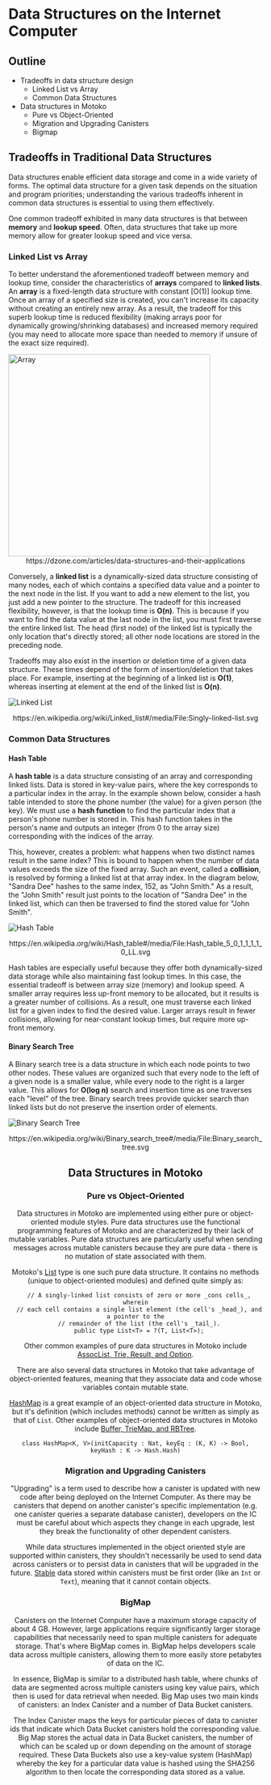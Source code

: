 # Data Structures on the Internet Computer

## Outline

* Tradeoffs in data structure design
  * Linked List vs Array
  * Common Data Structures
* Data structures in Motoko
  * Pure vs Object-Oriented
  * Migration and Upgrading Canisters
  * Bigmap

## Tradeoffs in Traditional Data Structures

Data structures enable efficient data storage and come in a wide variety of forms. The optimal data structure for a given task depends on the situation and program priorities; understanding the various tradeoffs inherent in common data structures is essential to using them effectively. 

One common tradeoff exhibited in many data structures is that between **memory** and **lookup speed**. Often, data structures that take up more memory allow for greater lookup speed and vice versa.

### Linked List vs Array

To better understand the aforementioned tradeoff between memory and lookup time, consider the characteristics of **arrays** compared to **linked lists**. An **array** is a fixed-length data structure with constant [O(1)] lookup time. Once an array of a specified size is created, you can't increase its capacity without creating an entirely new array. As a result, the tradeoff for this superb lookup time is reduced flexibility (making arrays poor for dynamically growing/shrinking databases) and increased memory required (you may need to allocate more space than needed to memory if unsure of the exact size required).

<img src="/Users/csol/Documents/Programming/Dfinity/array.png" alt="Array" width="400"/>

<center>https://dzone.com/articles/data-structures-and-their-applications</center>

Conversely, a **linked list** is a dynamically-sized data structure consisting of many nodes, each of which contains a specified data value and a pointer to the next node in the list. If you want to add a new element to the list, you just add a new pointer to the structure. The tradeoff for this increased flexibility, however, is that the lookup time is **O(n)**. This is because if you want to find the data value at the last node in the list, you must first traverse the entire linked list. The head (first node) of the linked list is typically the only location that's directly stored; all other node locations are stored in the preceding node.

Tradeoffs may also exist in the insertion or deletion time of a given data structure. These times depend of the form of insertion/deletion that takes place. For example, inserting at the beginning of a linked list is **O(1)**, whereas inserting at element at the end of the linked list is **O(n)**.

![Linked List](/Users/csol/Documents/Programming/Dfinity/Singly-linked-list.svg)

<center>https://en.wikipedia.org/wiki/Linked_list#/media/File:Singly-linked-list.svg</center>

### Common Data Structures

#### Hash Table

A **hash table** is a data structure consisting of an array and corresponding linked lists. Data is stored in key-value pairs, where the key corresponds to a particular index in the array. In the example shown below, consider a hash table intended to store the phone number (the value) for a given person (the key). We must use a **hash function** to find the particular index that a person's phone number is stored in. This hash function takes in the person's name and outputs an integer (from 0 to the array size) corresponding with the indices of the array. 

This, however, creates a problem: what happens when two distinct names result in the same index? This is bound to happen when the number of data values exceeds the size of the fixed array. Such an event, called a **collision**, is resolved by forming a linked list at that array index. In the diagram below, "Sandra Dee" hashes to the same index, 152, as "John Smith." As a result, the "John Smith" result just points to the location of "Sandra Dee" in the linked list, which can then be traversed to find the stored value for "John Smith".

![Hash Table](/Users/csol/Documents/Programming/Dfinity/hash-table.svg)

<center>https://en.wikipedia.org/wiki/Hash_table#/media/File:Hash_table_5_0_1_1_1_1_0_LL.svg</center>

Hash tables are especially useful because they offer both dynamically-sized data storage while also maintaining fast lookup times. In this case, the essential tradeoff is between array size (memory) and lookup speed. A smaller array requires less up-front memory to be allocated, but it results is a greater number of collisions. As a result, one must traverse each linked list for a given index to find the desired value. Larger arrays result in fewer collisions, allowing for near-constant lookup times, but require more up-front memory.

#### Binary Search Tree

 A Binary search tree is a data structure in which each node points to two other nodes. These values are organized such that every node to the left of a given node is a smaller value, while every node to the right is a larger value. This allows for **O(log n)** search and insertion time as one traverses each "level" of the tree. Binary search trees provide quicker search than linked lists but do not preserve the insertion order of elements.

![Binary Search Tree](/Users/csol/Documents/Programming/Dfinity/Binary_search_tree.svg)

<center>https://en.wikipedia.org/wiki/Binary_search_tree#/media/File:Binary_search_tree.svg

## Data Structures in Motoko

### Pure vs Object-Oriented

Data structures in Motoko are implemented using either pure or object-oriented module styles. Pure data structures use the functional programming features of Motoko and are characterized by their lack of mutable variables. Pure data structures are particularly useful when sending messages across mutable canisters because they are pure data - there is no mutation of state associated with them.

Motoko's [List](https://sdk.dfinity.org/docs/base-libraries/list) type is one such pure data structure. It contains no methods (unique to object-oriented modules) and defined quite simply as:

```
  // A singly-linked list consists of zero or more _cons cells_, wherein
  // each cell contains a single list element (the cell's _head_), and a pointer to the
  // remainder of the list (the cell's _tail_).
  public type List<T> = ?(T, List<T>);
```

Other common examples of pure data structures in Motoko include [AssocList, Trie, Result, and Option](https://sdk.dfinity.org/docs/base-libraries/stdlib-intro.html).

There are also several data structures in Motoko that take advantage of object-oriented features, meaning that they associate data and code whose variables contain mutable state. 

[HashMap](https://sdk.dfinity.org/docs/base-libraries/hashmap) is a great example of an object-oriented data structure in Motoko, but it's definition (which includes methods) cannot be written as simply as that of `List`. Other examples of object-oriented data structures in Motoko include [Buffer, TrieMap, and RBTree](https://sdk.dfinity.org/docs/base-libraries/stdlib-intro.html).

```
class HashMap<K, V>(initCapacity : Nat, keyEq : (K, K) -> Bool, keyHash : K -> Hash.Hash)
```

### Migration and Upgrading Canisters

"Upgrading" is a term used to describe how a canister is updated with new code after being deployed on the Internet Computer. As there may be canisters that depend on another canister's specific implementation (e.g. one canister queries a separate database canister), developers on the IC must be careful about which aspects they change in each upgrade, lest they break the functionality of other dependent canisters.

While data structures implemented in the object oriented style are supported within canisters, they shouldn't necessarily be used to send data across canisters or to persist data in canisters that will be upgraded in the future. [Stable](https://sdk.dfinity.org/docs/language-guide/actors-async.html#_stable_and_flexible_variables) data stored within canisters must be first order (like an `Int` or `Text`), meaning that it cannot contain objects. 

### BigMap

Canisters on the Internet Computer have a maximum storage capacity of about 4 GB. However, large applications require significantly larger storage capabilities that necessarily need to span multiple canisters for adequate storage. That's where BigMap comes in. BigMap helps developers scale data across multiple canisters, allowing them to more easily store petabytes of data on the IC.

In essence, BigMap is similar to a distributed hash table, where chunks of data are segmented across multiple canisters using key value pairs, which then is used for data retrieval when needed. Big Map uses two main kinds of canisters: an Index Canister and a number of Data Bucket canisters.

The Index Canister maps the keys for particular pieces of data to canister ids that indicate which Data Bucket canisters hold the corresponding value. Big Map stores the actual data in Data Bucket canisters, the number of which can be scaled up or down depending on the amount of storage required. These Data Buckets also use a key-value system (HashMap) whereby the key for a particular data value is hashed using the SHA256 algorithm to then locate the corresponding data stored as a value.







 

















